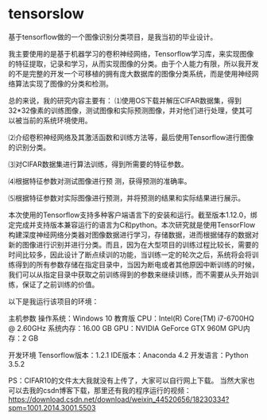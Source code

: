 # tensorslow
基于tensorflow做的一个图像识别分类项目，是我当初的毕业设计。

我主要使用的是基于机器学习的卷积神经网络，Tensorflow学习库，来实现图像的特征提取，记录和学习，从而实现图像的分类。由于个人能力有限，所以我开发的不是完整的开发一个可移植的拥有庞大数据库的图像分类系统，而是使用神经网络算法实现了图像的分类和检测。

总的来说，我的研究内容主要有：
⑴使用OS下载并解压CIFAR数据集，得到32*32像素的训练图像，测试图像和实际预测图像，并对他们进行处理，使其可以被当前的系统环境使用。

⑵介绍卷积神经网络及其激活函数和训练方法等，最后使用Tensorflow进行图像的识别分类。

⑶对CIFAR数据集进行算法训练，得到所需要的特征参数。

⑷根据特征参数对测试图像进行预 测，获得预测的准确率。

⑸根据特征参数对实际图像进行预测，并将预测的结果和实际结果进行展示。

本次使用的Tensorflow支持多种客户端语言下的安装和运行。截至版本1.12.0，绑定完成并支持版本兼容运行的语言为C和python。本次研究就是使用TensorFlow构建深度神经网络分类器对图像数据进行学习，存储数据，进而根据储存的数据对新的图像进行识别并进行分类。而且，因为在大型项目的训练过程比较长，需要的时间比较多，因此设计了断点续训的功能，当训练一定的轮次之后，系统将会将训练得到的所有参数存储在指定目录中，当因为断电或者其他原因中断训练的时候，我们可以从指定目录中获取之前训练得到的参数来继续训练，而不需要从头开始训练，保证了之前训练的价值。

以下是我运行该项目的环境：

主机参数	操作系统：Windows 10 教育版
CPU：Intel(R) Core(TM) i7-6700HQ @ 2.60GHz
系统内存：16.00 GB
GPU：NVIDIA GeForce GTX 960M
GPU内存：2 GB

开发环境	Tensorflow版本：1.2.1
IDE版本：Anaconda 4.2
开发语言：Python 3.5.2

PS：CIFAR10的文件太大我就没有上传了，大家可以自行网上下载。
当然大家也可以去我的csdn博客下载，那里还有我的程序运行的视频：
https://download.csdn.net/download/weixin_44520656/18230334?spm=1001.2014.3001.5503
